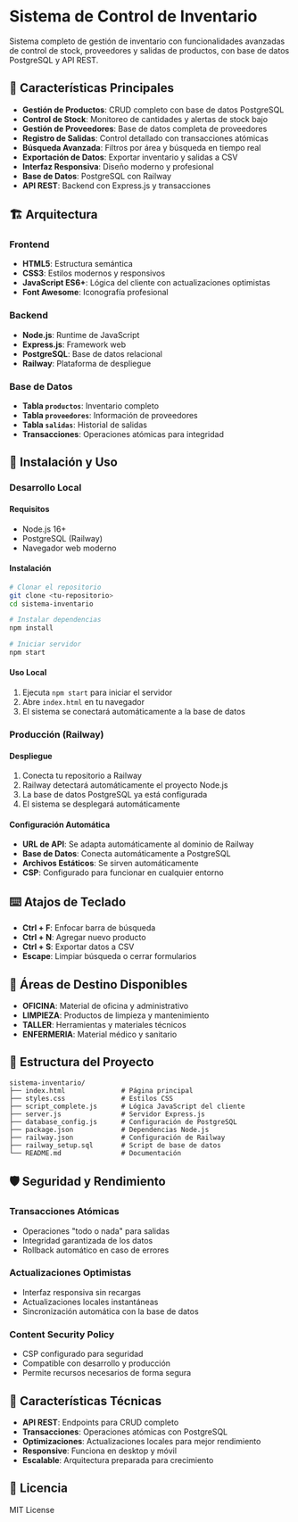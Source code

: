 # Sistema de Control de Inventario

Sistema completo de gestión de inventario con funcionalidades avanzadas de control de stock, proveedores y salidas de productos, con base de datos PostgreSQL y API REST.

## 🚀 Características Principales

- **Gestión de Productos**: CRUD completo con base de datos PostgreSQL
- **Control de Stock**: Monitoreo de cantidades y alertas de stock bajo
- **Gestión de Proveedores**: Base de datos completa de proveedores
- **Registro de Salidas**: Control detallado con transacciones atómicas
- **Búsqueda Avanzada**: Filtros por área y búsqueda en tiempo real
- **Exportación de Datos**: Exportar inventario y salidas a CSV
- **Interfaz Responsiva**: Diseño moderno y profesional
- **Base de Datos**: PostgreSQL con Railway
- **API REST**: Backend con Express.js y transacciones

## 🏗️ Arquitectura

### Frontend
- **HTML5**: Estructura semántica
- **CSS3**: Estilos modernos y responsivos
- **JavaScript ES6+**: Lógica del cliente con actualizaciones optimistas
- **Font Awesome**: Iconografía profesional

### Backend
- **Node.js**: Runtime de JavaScript
- **Express.js**: Framework web
- **PostgreSQL**: Base de datos relacional
- **Railway**: Plataforma de despliegue

### Base de Datos
- **Tabla `productos`**: Inventario completo
- **Tabla `proveedores`**: Información de proveedores
- **Tabla `salidas`**: Historial de salidas
- **Transacciones**: Operaciones atómicas para integridad

## 🚀 Instalación y Uso

### Desarrollo Local

#### Requisitos
- Node.js 16+
- PostgreSQL (Railway)
- Navegador web moderno

#### Instalación
```bash
# Clonar el repositorio
git clone <tu-repositorio>
cd sistema-inventario

# Instalar dependencias
npm install

# Iniciar servidor
npm start
```

#### Uso Local
1. Ejecuta `npm start` para iniciar el servidor
2. Abre `index.html` en tu navegador
3. El sistema se conectará automáticamente a la base de datos

### Producción (Railway)

#### Despliegue
1. Conecta tu repositorio a Railway
2. Railway detectará automáticamente el proyecto Node.js
3. La base de datos PostgreSQL ya está configurada
4. El sistema se desplegará automáticamente

#### Configuración Automática
- **URL de API**: Se adapta automáticamente al dominio de Railway
- **Base de Datos**: Conecta automáticamente a PostgreSQL
- **Archivos Estáticos**: Se sirven automáticamente
- **CSP**: Configurado para funcionar en cualquier entorno

## ⌨️ Atajos de Teclado

- **Ctrl + F**: Enfocar barra de búsqueda
- **Ctrl + N**: Agregar nuevo producto
- **Ctrl + S**: Exportar datos a CSV
- **Escape**: Limpiar búsqueda o cerrar formularios

## 🎯 Áreas de Destino Disponibles

- **OFICINA**: Material de oficina y administrativo
- **LIMPIEZA**: Productos de limpieza y mantenimiento
- **TALLER**: Herramientas y materiales técnicos
- **ENFERMERIA**: Material médico y sanitario

## 🔧 Estructura del Proyecto

```
sistema-inventario/
├── index.html              # Página principal
├── styles.css              # Estilos CSS
├── script_complete.js      # Lógica JavaScript del cliente
├── server.js               # Servidor Express.js
├── database_config.js      # Configuración de PostgreSQL
├── package.json            # Dependencias Node.js
├── railway.json            # Configuración de Railway
├── railway_setup.sql       # Script de base de datos
└── README.md               # Documentación
```

## 🛡️ Seguridad y Rendimiento

### Transacciones Atómicas
- Operaciones "todo o nada" para salidas
- Integridad garantizada de los datos
- Rollback automático en caso de errores

### Actualizaciones Optimistas
- Interfaz responsiva sin recargas
- Actualizaciones locales instantáneas
- Sincronización automática con la base de datos

### Content Security Policy
- CSP configurado para seguridad
- Compatible con desarrollo y producción
- Permite recursos necesarios de forma segura

## 🚀 Características Técnicas

- **API REST**: Endpoints para CRUD completo
- **Transacciones**: Operaciones atómicas con PostgreSQL
- **Optimizaciones**: Actualizaciones locales para mejor rendimiento
- **Responsive**: Funciona en desktop y móvil
- **Escalable**: Arquitectura preparada para crecimiento

## 📄 Licencia

MIT License